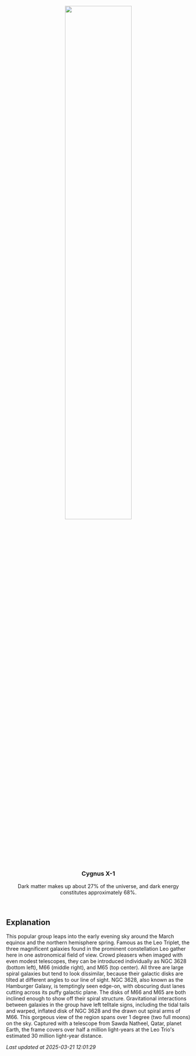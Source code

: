 <p align='center'>
    <img src='https://apod.nasa.gov/apod/image/2503/image_1236LeoTrio1024.JPG' width='60%' />
    <h3 align="center">Cygnus X-1</h3>
    <p align="center">Dark matter makes up about 27% of the universe, and dark energy constitutes approximately 68%.</p>
</p>
<br/>

Explanation
--
This popular group leaps into the early evening sky around the March equinox and the northern hemisphere spring.  Famous as the Leo Triplet, the three magnificent galaxies found in the prominent constellation Leo gather here in one astronomical field of view. Crowd pleasers when imaged with even modest telescopes, they can be introduced individually as NGC 3628 (bottom left), M66 (middle right), and M65 (top center). All three are large spiral galaxies but tend to look dissimilar, because their galactic disks are tilted at different angles to our line of sight. NGC 3628, also known as the Hamburger Galaxy, is temptingly seen edge-on, with obscuring dust lanes cutting across its puffy galactic plane. The disks of M66 and M65 are both inclined enough to show off their spiral structure.  Gravitational interactions between galaxies in the group have left telltale signs, including the tidal tails and warped, inflated disk of NGC 3628 and the drawn out spiral arms of M66. This gorgeous view of the region spans over 1 degree (two full moons) on the sky. Captured with a telescope from Sawda Natheel, Qatar, planet Earth, the frame covers over half a million light-years at the Leo Trio's estimated 30 million light-year distance.


*Last updated at 2025-03-21 12:01:29*
